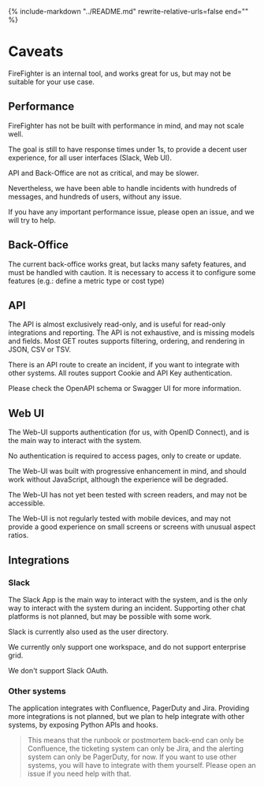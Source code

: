 {%
   include-markdown "../README.md"
   rewrite-relative-urls=false
   end="<!--intro-end-->"
%}


# Caveats

FireFighter is an internal tool, and works great for us, but may not be suitable for your use case.

## Performance

FireFighter has not be built with performance in mind, and may not scale well.

The goal is still to have response times under 1s, to provide a decent user experience, for all user interfaces (Slack, Web UI).

API and Back-Office are not as critical, and may be slower.

Nevertheless, we have been able to handle incidents with hundreds of messages, and hundreds of users, without any issue.

If you have any important performance issue, please open an issue, and we will try to help.

## Back-Office

The current back-office works great, but lacks many safety features, and must be handled with caution.
It is necessary to access it to configure some features (e.g.: define a metric type or cost type)

## API

The API is almost exclusively read-only, and is useful for read-only integrations and reporting.
The API is not exhaustive, and is missing models and fields.
Most GET routes supports filtering, ordering, and rendering in JSON, CSV or TSV.

There is an API route to create an incident, if you want to integrate with other systems.
All routes support Cookie and API Key authentication.

Please check the OpenAPI schema or Swagger UI for more information.

## Web UI

The Web-UI supports authentication (for us, with OpenID Connect), and is the main way to interact with the system.

No authentication is required to access pages, only to create or update.

The Web-UI was built with progressive enhancement in mind, and should work without JavaScript, although the experience will be degraded.

The Web-UI has not yet been tested with screen readers, and may not be accessible.

The Web-UI is not regularly tested with mobile devices, and may not provide a good experience on small screens or screens with unusual aspect ratios.

## Integrations

### Slack

The Slack App is the main way to interact with the system, and is the only way to interact with the system during an incident.
Supporting other chat platforms is not planned, but may be possible with some work.

Slack is currently also used as the user directory.

We currently only support one workspace, and do not support enterprise grid.

We don't support Slack OAuth.

### Other systems

The application integrates with Confluence, PagerDuty and Jira.
Providing more integrations is not planned, but we plan to help integrate with other systems, by exposing Python APIs and hooks.

> This means that the runbook or postmortem back-end can only be Confluence, the ticketing system can only be Jira, and the alerting system can only be PagerDuty, for now.
> If you want to use other systems, you will have to integrate with them yourself.
> Please open an issue if you need help with that.
